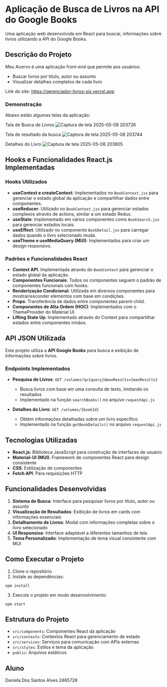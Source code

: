 # Aplicação de Busca de Livros na API do Google Books

Uma aplicação web desenvolvida em React para buscar, informações sobre livros utilizando a API do Google Books.

## Descrição do Projeto

Meu Acervo é uma aplicação front-end que permite aos usuários:
- Buscar livros por título, autor ou assunto
- Visualizar detalhes completos de cada livro

Link do site: https://gerenciador-livros-six.vercel.app
### Demonstração
Abaixo estão algumas telas da aplicação:

Tela de Busca de Livros
![Captura de tela 2025-05-08 203726](https://github.com/user-attachments/assets/0a849ccf-2123-4870-b5f6-f47c226250e6)

Tela de resultado da busca
![Captura de tela 2025-05-08 203744](https://github.com/user-attachments/assets/5863ae5e-20e7-4561-b5d0-664ebe37d856)

Detalhes do Livro
![Captura de tela 2025-05-08 203805](https://github.com/user-attachments/assets/ae701108-7b43-4175-a2f9-8168dcc8e238)

## Hooks e Funcionalidades React.js Implementadas

### Hooks Utilizados
- **useContext e createContext**: Implementados no `BookContext.jsx` para gerenciar o estado global da aplicação e compartilhar dados entre componentes.
- **useReducer**: Utilizado no `BookContext.jsx` para gerenciar estados complexos através de actions, similar a um estado Redux.
- **useState**: Implementado em vários componentes como `BookSearch.jsx` para gerenciar estados locais.
- **useEffect**: Utilizado no componente `BookDetail.jsx` para carregar dados quando o livro selecionado muda.
- **useTheme e useMediaQuery (MUI)**: Implementados para criar um design responsivo.

### Padrões e Funcionalidades React
- **Context API**: Implementada através do `BookContext` para gerenciar o estado global da aplicação.
- **Componentes Funcionais**: Todos os componentes seguem o padrão de componentes funcionais com hooks.
- **Renderização Condicional**: Utilizada em diversos componentes para mostrar/esconder elementos com base em condições.
- **Props**: Transferência de dados entre componentes parent-child.
- **Componentes de Alta Ordem (HOC)**: Implementados com o ThemeProvider do Material UI.
- **Lifting State Up**: Implementado através do Context para compartilhar estados entre componentes irmãos.

## API JSON Utilizada

Este projeto utiliza a **API Google Books** para busca e exibição de informações sobre livros.

### Endpoints Implementados
- **Pesquisa de Livros**: `GET /volumes?q={query}&maxResults={maxResults}`
  - Busca livros com base em uma consulta de texto, limitando os resultados
  - Implementado na função `searchBooks()` no arquivo `requestApi.js`

- **Detalhes do Livro**: `GET /volumes/{bookId}`
  - Obtém informações detalhadas sobre um livro específico
  - Implementado na função `getBookDetails()` no arquivo `requestApi.js`

## Tecnologias Utilizadas

- **React.js**: Biblioteca JavaScript para construção de interfaces de usuário
- **Material-UI (MUI)**: Framework de componentes React para design consistente
- **CSS**: Estilização de componentes
- **Fetch API**: Para requisições HTTP

## Funcionalidades Desenvolvidas

1. **Sistema de Busca**: Interface para pesquisar livros por título, autor ou assunto
2. **Visualização de Resultados**: Exibição de livros em cards com informações essenciais
3. **Detalhamento de Livros**: Modal com informações completas sobre o livro selecionado
4. **UI Responsiva**: Interface adaptável a diferentes tamanhos de tela
5. **Tema Personalizado**: Implementação de tema visual consistente com MUI

## Como Executar o Projeto

1. Clone o repositório
2. Instale as dependências:
```
npm install
```
3. Execute o projeto em modo desenvolvimento:
```
npm start
```

## Estrutura do Projeto

- `src/components`: Componentes React da aplicação
- `src/contexts`: Contextos React para gerenciamento de estado
- `src/services`: Serviços para comunicação com APIs externas
- `src/styles`: Estilos e tema da aplicação
- `public`: Arquivos estáticos

## Aluno

Daniela Dos Santos Alves 2465728
